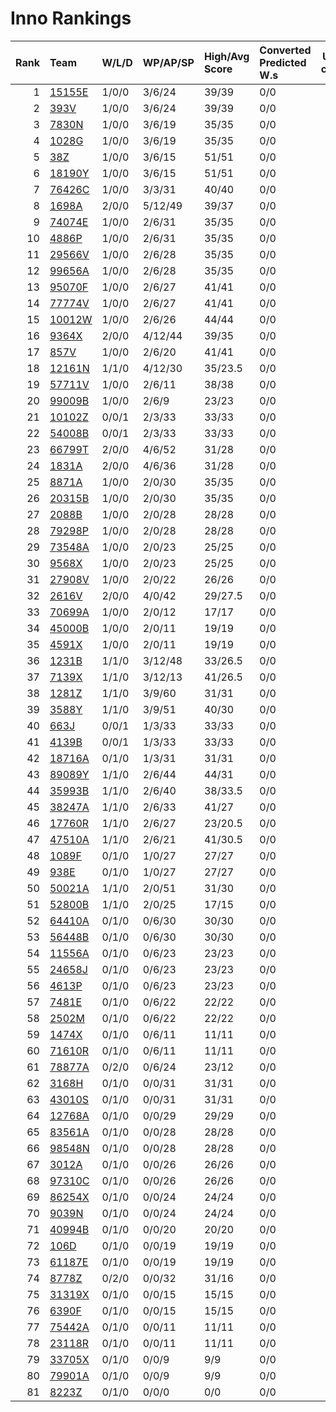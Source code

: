 # Inno Rankings

|   Rank | Team                  | W/L/D   | WP/AP/SP   | High/Avg Score   | Converted Predicted W.s   |   Upsets caused |   Match difficuly sum |
|-------:|:----------------------|:--------|:-----------|:-----------------|:--------------------------|----------------:|----------------------:|
|      1 | [15155E](./15155E.md) | 1/0/0   | 3/6/24     | 39/39            | 0/0                       |               0 |                     0 |
|      2 | [393V](./393V.md)     | 1/0/0   | 3/6/24     | 39/39            | 0/0                       |               0 |                     0 |
|      3 | [7830N](./7830N.md)   | 1/0/0   | 3/6/19     | 35/35            | 0/0                       |               0 |                     0 |
|      4 | [1028G](./1028G.md)   | 1/0/0   | 3/6/19     | 35/35            | 0/0                       |               0 |                     0 |
|      5 | [38Z](./38Z.md)       | 1/0/0   | 3/6/15     | 51/51            | 0/0                       |               0 |                     0 |
|      6 | [18190Y](./18190Y.md) | 1/0/0   | 3/6/15     | 51/51            | 0/0                       |               0 |                     0 |
|      7 | [76426C](./76426C.md) | 1/0/0   | 3/3/31     | 40/40            | 0/0                       |               0 |                     0 |
|      8 | [1698A](./1698A.md)   | 2/0/0   | 5/12/49    | 39/37            | 0/0                       |               0 |                     0 |
|      9 | [74074E](./74074E.md) | 1/0/0   | 2/6/31     | 35/35            | 0/0                       |               0 |                     0 |
|     10 | [4886P](./4886P.md)   | 1/0/0   | 2/6/31     | 35/35            | 0/0                       |               0 |                     0 |
|     11 | [29566V](./29566V.md) | 1/0/0   | 2/6/28     | 35/35            | 0/0                       |               0 |                     0 |
|     12 | [99656A](./99656A.md) | 1/0/0   | 2/6/28     | 35/35            | 0/0                       |               0 |                     0 |
|     13 | [95070F](./95070F.md) | 1/0/0   | 2/6/27     | 41/41            | 0/0                       |               0 |                     0 |
|     14 | [77774V](./77774V.md) | 1/0/0   | 2/6/27     | 41/41            | 0/0                       |               0 |                     0 |
|     15 | [10012W](./10012W.md) | 1/0/0   | 2/6/26     | 44/44            | 0/0                       |               0 |                     0 |
|     16 | [9364X](./9364X.md)   | 2/0/0   | 4/12/44    | 39/35            | 0/0                       |               0 |                     0 |
|     17 | [857V](./857V.md)     | 1/0/0   | 2/6/20     | 41/41            | 0/0                       |               0 |                     0 |
|     18 | [12161N](./12161N.md) | 1/1/0   | 4/12/30    | 35/23.5          | 0/0                       |               0 |                     0 |
|     19 | [57711V](./57711V.md) | 1/0/0   | 2/6/11     | 38/38            | 0/0                       |               0 |                     0 |
|     20 | [99009B](./99009B.md) | 1/0/0   | 2/6/9      | 23/23            | 0/0                       |               0 |                     0 |
|     21 | [10102Z](./10102Z.md) | 0/0/1   | 2/3/33     | 33/33            | 0/0                       |               0 |                     0 |
|     22 | [54008B](./54008B.md) | 0/0/1   | 2/3/33     | 33/33            | 0/0                       |               0 |                     0 |
|     23 | [66799T](./66799T.md) | 2/0/0   | 4/6/52     | 31/28            | 0/0                       |               0 |                     0 |
|     24 | [1831A](./1831A.md)   | 2/0/0   | 4/6/36     | 31/28            | 0/0                       |               0 |                     0 |
|     25 | [8871A](./8871A.md)   | 1/0/0   | 2/0/30     | 35/35            | 0/0                       |               0 |                     0 |
|     26 | [20315B](./20315B.md) | 1/0/0   | 2/0/30     | 35/35            | 0/0                       |               0 |                     0 |
|     27 | [2088B](./2088B.md)   | 1/0/0   | 2/0/28     | 28/28            | 0/0                       |               0 |                     0 |
|     28 | [79298P](./79298P.md) | 1/0/0   | 2/0/28     | 28/28            | 0/0                       |               0 |                     0 |
|     29 | [73548A](./73548A.md) | 1/0/0   | 2/0/23     | 25/25            | 0/0                       |               0 |                     0 |
|     30 | [9568X](./9568X.md)   | 1/0/0   | 2/0/23     | 25/25            | 0/0                       |               0 |                     0 |
|     31 | [27908V](./27908V.md) | 1/0/0   | 2/0/22     | 26/26            | 0/0                       |               0 |                     0 |
|     32 | [2616V](./2616V.md)   | 2/0/0   | 4/0/42     | 29/27.5          | 0/0                       |               0 |                     0 |
|     33 | [70699A](./70699A.md) | 1/0/0   | 2/0/12     | 17/17            | 0/0                       |               0 |                     0 |
|     34 | [45000B](./45000B.md) | 1/0/0   | 2/0/11     | 19/19            | 0/0                       |               0 |                     0 |
|     35 | [4591X](./4591X.md)   | 1/0/0   | 2/0/11     | 19/19            | 0/0                       |               0 |                     0 |
|     36 | [1231B](./1231B.md)   | 1/1/0   | 3/12/48    | 33/26.5          | 0/0                       |               0 |                     0 |
|     37 | [7139X](./7139X.md)   | 1/1/0   | 3/12/13    | 41/26.5          | 0/0                       |               0 |                     0 |
|     38 | [1281Z](./1281Z.md)   | 1/1/0   | 3/9/60     | 31/31            | 0/0                       |               0 |                     0 |
|     39 | [3588Y](./3588Y.md)   | 1/1/0   | 3/9/51     | 40/30            | 0/0                       |               0 |                     0 |
|     40 | [663J](./663J.md)     | 0/0/1   | 1/3/33     | 33/33            | 0/0                       |               0 |                     0 |
|     41 | [4139B](./4139B.md)   | 0/0/1   | 1/3/33     | 33/33            | 0/0                       |               0 |                     0 |
|     42 | [18716A](./18716A.md) | 0/1/0   | 1/3/31     | 31/31            | 0/0                       |               0 |                     0 |
|     43 | [89089Y](./89089Y.md) | 1/1/0   | 2/6/44     | 44/31            | 0/0                       |               0 |                     0 |
|     44 | [35993B](./35993B.md) | 1/1/0   | 2/6/40     | 38/33.5          | 0/0                       |               0 |                     0 |
|     45 | [38247A](./38247A.md) | 1/1/0   | 2/6/33     | 41/27            | 0/0                       |               0 |                     0 |
|     46 | [17760R](./17760R.md) | 1/1/0   | 2/6/27     | 23/20.5          | 0/0                       |               0 |                     0 |
|     47 | [47510A](./47510A.md) | 1/1/0   | 2/6/21     | 41/30.5          | 0/0                       |               0 |                     0 |
|     48 | [1089F](./1089F.md)   | 0/1/0   | 1/0/27     | 27/27            | 0/0                       |               0 |                     0 |
|     49 | [938E](./938E.md)     | 0/1/0   | 1/0/27     | 27/27            | 0/0                       |               0 |                     0 |
|     50 | [50021A](./50021A.md) | 1/1/0   | 2/0/51     | 31/30            | 0/0                       |               0 |                     0 |
|     51 | [52800B](./52800B.md) | 1/1/0   | 2/0/25     | 17/15            | 0/0                       |               0 |                     0 |
|     52 | [64410A](./64410A.md) | 0/1/0   | 0/6/30     | 30/30            | 0/0                       |               0 |                     0 |
|     53 | [56448B](./56448B.md) | 0/1/0   | 0/6/30     | 30/30            | 0/0                       |               0 |                     0 |
|     54 | [11556A](./11556A.md) | 0/1/0   | 0/6/23     | 23/23            | 0/0                       |               0 |                     0 |
|     55 | [24658J](./24658J.md) | 0/1/0   | 0/6/23     | 23/23            | 0/0                       |               0 |                     0 |
|     56 | [4613P](./4613P.md)   | 0/1/0   | 0/6/23     | 23/23            | 0/0                       |               0 |                     0 |
|     57 | [7481E](./7481E.md)   | 0/1/0   | 0/6/22     | 22/22            | 0/0                       |               0 |                     0 |
|     58 | [2502M](./2502M.md)   | 0/1/0   | 0/6/22     | 22/22            | 0/0                       |               0 |                     0 |
|     59 | [1474X](./1474X.md)   | 0/1/0   | 0/6/11     | 11/11            | 0/0                       |               0 |                     0 |
|     60 | [71610R](./71610R.md) | 0/1/0   | 0/6/11     | 11/11            | 0/0                       |               0 |                     0 |
|     61 | [78877A](./78877A.md) | 0/2/0   | 0/6/24     | 23/12            | 0/0                       |               0 |                     0 |
|     62 | [3168H](./3168H.md)   | 0/1/0   | 0/0/31     | 31/31            | 0/0                       |               0 |                     0 |
|     63 | [43010S](./43010S.md) | 0/1/0   | 0/0/31     | 31/31            | 0/0                       |               0 |                     0 |
|     64 | [12768A](./12768A.md) | 0/1/0   | 0/0/29     | 29/29            | 0/0                       |               0 |                     0 |
|     65 | [83561A](./83561A.md) | 0/1/0   | 0/0/28     | 28/28            | 0/0                       |               0 |                     0 |
|     66 | [98548N](./98548N.md) | 0/1/0   | 0/0/28     | 28/28            | 0/0                       |               0 |                     0 |
|     67 | [3012A](./3012A.md)   | 0/1/0   | 0/0/26     | 26/26            | 0/0                       |               0 |                     0 |
|     68 | [97310C](./97310C.md) | 0/1/0   | 0/0/26     | 26/26            | 0/0                       |               0 |                     0 |
|     69 | [86254X](./86254X.md) | 0/1/0   | 0/0/24     | 24/24            | 0/0                       |               0 |                     0 |
|     70 | [9039N](./9039N.md)   | 0/1/0   | 0/0/24     | 24/24            | 0/0                       |               0 |                     0 |
|     71 | [40994B](./40994B.md) | 0/1/0   | 0/0/20     | 20/20            | 0/0                       |               0 |                     0 |
|     72 | [106D](./106D.md)     | 0/1/0   | 0/0/19     | 19/19            | 0/0                       |               0 |                     0 |
|     73 | [61187E](./61187E.md) | 0/1/0   | 0/0/19     | 19/19            | 0/0                       |               0 |                     0 |
|     74 | [8778Z](./8778Z.md)   | 0/2/0   | 0/0/32     | 31/16            | 0/0                       |               0 |                     0 |
|     75 | [31319X](./31319X.md) | 0/1/0   | 0/0/15     | 15/15            | 0/0                       |               0 |                     0 |
|     76 | [6390F](./6390F.md)   | 0/1/0   | 0/0/15     | 15/15            | 0/0                       |               0 |                     0 |
|     77 | [75442A](./75442A.md) | 0/1/0   | 0/0/11     | 11/11            | 0/0                       |               0 |                     0 |
|     78 | [23118R](./23118R.md) | 0/1/0   | 0/0/11     | 11/11            | 0/0                       |               0 |                     0 |
|     79 | [33705X](./33705X.md) | 0/1/0   | 0/0/9      | 9/9              | 0/0                       |               0 |                     0 |
|     80 | [79901A](./79901A.md) | 0/1/0   | 0/0/9      | 9/9              | 0/0                       |               0 |                     0 |
|     81 | [8223Z](./8223Z.md)   | 0/1/0   | 0/0/0      | 0/0              | 0/0                       |               0 |                     0 |